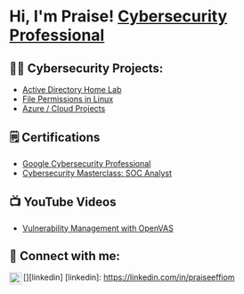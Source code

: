 <h1>Hi, I'm Praise! <a href="https://www.linkedin.com/in/praiseeffiom/">Cybersecurity Professional</a>

<h2>👨‍💻 Cybersecurity Projects:</h2>

- [Active Directory Home Lab](https://github.com/effiompraise/ActiveDirectoryLab/tree/main)
- [File Permissions in Linux](https://github.com/effiompraise/File-Permissions-in-Linux)
- [Azure / Cloud Projects](https://github.com/effiompraise/Azure-Cloud-SOC)

<h2>🗒️ Certifications</h2>

- [Google Cybersecurity Professional](https://www.credly.com/badges/b667b1f4-bba0-45cf-b45f-0a5b175b6c77)
- [Cybersecurity Masterclass: SOC Analyst](https://app.kajabi.com/certificates/09c5ab88)

<h2>📺 YouTube Videos</h2>

- [Vulnerability Management with OpenVAS](https://youtu.be/AWqZiFHunkk?feature=shared)


<h2> 🤳 Connect with me:</h2>


[<img align="left" alt="PraiseEffiom | LinkedIn" width="22px" src="https://cdn.jsdelivr.net/npm/simple-icons@v3/icons/linkedin.svg" />][linkedin]
[linkedin]: https://linkedin.com/in/praiseeffiom








<!--
**joshmadakor1/joshmadakor1** is a ✨ _special_ ✨ repository because its `README.md` (this file) appears on your GitHub profile.

Here are some ideas to get you started:

- 🔭 I’m currently working on ...
- 🌱 I’m currently learning ...
- 👯 I’m looking to collaborate on ...
- 🤔 I’m looking for help with ...
- 💬 Ask me about ...
- 📫 How to reach me: ...
- 😄 Pronouns: ...
- ⚡ Fun fact: ...
-->
